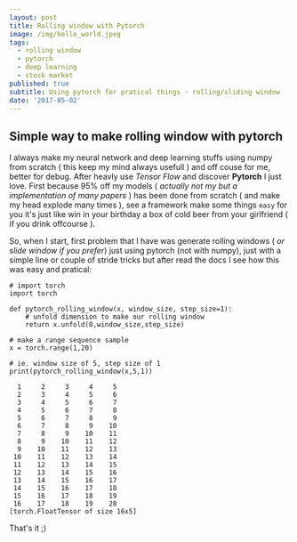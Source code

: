 ```yaml
---
layout: post
title: Rolling window with Pytorch
image: /img/hello_world.jpeg
tags:
  - rolling window
  - pytorch
  - deep learning
  - stock market
published: true
subtitle: Using pytorch for pratical things - rolling/sliding window
date: '2017-05-02'
---
```


## Simple way to make rolling window with pytorch

I always make my neural network and deep learning stuffs using numpy from scratch ( this keep my mind always usefull ) and off couse for me, better for debug.
After heavly use _Tensor Flow_ and discover **Pytorch** I just love.
First because 95% off my models ( _actually not my but a implementation of many papers_ ) has been done from scratch ( and make my head explode many times ), see a framework make some things `easy` for you it's just like win in your birthday a box of cold beer from your girlfriend ( if you drink offcourse ).

So, when I start, first problem that I have was generate rolling windows ( _or slide window if you prefer_) just using pytorch (not with numpy), just with a simple line or couple of stride tricks but after read the docs I see how this was easy and pratical:

	# import torch
	import torch
	
	def pytorch_rolling_window(x, window_size, step_size=1):
        # unfold dimension to make our rolling window
        return x.unfold(0,window_size,step_size)
	
	# make a range sequence sample
	x = torch.range(1,20)
	
	# ie. window size of 5, step size of 1
	print(pytorch_rolling_window(x,5,1))
	
      1     2     3     4     5
      2     3     4     5     6
      3     4     5     6     7
      4     5     6     7     8
      5     6     7     8     9
      6     7     8     9    10
      7     8     9    10    11
      8     9    10    11    12
      9    10    11    12    13
     10    11    12    13    14
     11    12    13    14    15
     12    13    14    15    16
     13    14    15    16    17
     14    15    16    17    18
     15    16    17    18    19
     16    17    18    19    20
	[torch.FloatTensor of size 16x5]
    
    
That's it ;)
